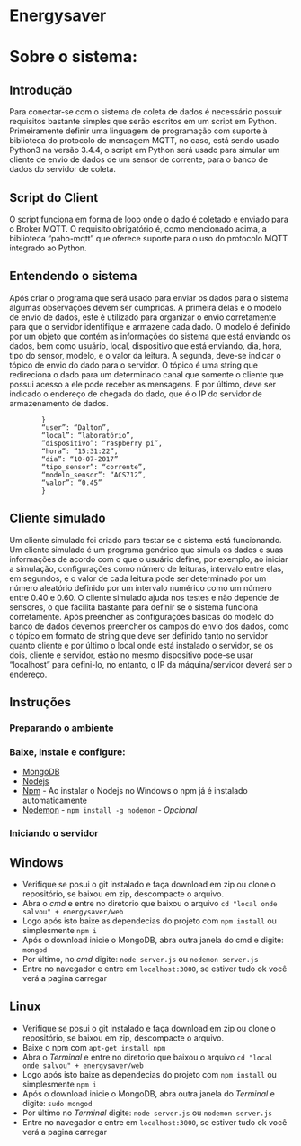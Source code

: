 # Energysaver

# Sobre o sistema:
## Introdução
Para conectar-se com o sistema de coleta de dados é necessário possuir requisitos bastante simples que serão escritos em um script em Python. Primeiramente definir uma linguagem de programação com suporte à biblioteca do protocolo de mensagem MQTT, no caso, está sendo usado Python3 na versão 3.4.4, o script em Python será usado para simular um cliente de envio de dados de um sensor de corrente, para o banco de dados do servidor de coleta.

## Script do Client
O script funciona em forma de loop onde o dado é coletado e enviado para o Broker MQTT. O requisito obrigatório é, como mencionado acima, a biblioteca “paho-mqtt” que oferece suporte para o uso do protocolo MQTT integrado ao Python.

## Entendendo o sistema
Após criar o programa que será usado para enviar os dados para o sistema algumas observações devem ser cumpridas. A primeira delas é o modelo de envio de dados, este é utilizado para organizar o envio corretamente para que o servidor identifique e armazene cada dado. O modelo é definido por um objeto que contém as informações do sistema que está enviando os dados, bem como usuário, local, dispositivo que está enviando, dia, hora, tipo do sensor, modelo, e o valor da leitura. A segunda, deve-se indicar o tópico de envio do dado para o servidor. O tópico é uma string que redireciona o dado para um determinado canal que somente o cliente que possui acesso a ele pode receber as mensagens. E por último, deve ser indicado o endereço de chegada do dado, que é o IP do servidor de armazenamento de dados.

```
		}
		“user”: “Dalton”,
		“local”: “laboratório”,
		”dispositivo”: “raspberry pi”,
		“hora”: ”15:31:22”,
		“dia”: “10-07-2017”
		“tipo_sensor”: “corrente”,
		“modelo_sensor”: “ACS712”,
		“valor”: “0.45”
		}
```

## Cliente simulado
Um cliente simulado foi criado para testar se o sistema está funcionando. Um cliente simulado é um programa genérico que simula os dados e suas informações de acordo com o que o usuário define, por exemplo, ao iniciar a simulação, configurações como número de leituras, intervalo entre elas, em segundos, e o valor de cada leitura pode ser determinado por um número aleatório definido por um intervalo numérico como um número entre 0.40 e 0.60. O cliente simulado ajuda nos testes e não depende de sensores, o que facilita bastante para definir se o sistema funciona corretamente.
Após preencher as configurações básicas do modelo do banco de dados devemos preencher os campos do envio dos dados, como o tópico em formato de string que deve ser definido tanto no servidor quanto cliente e por último o local onde está instalado o servidor, se os dois, cliente e servidor, estão no mesmo dispositivo pode-se usar “localhost” para defini-lo, no entanto, o IP da máquina/servidor deverá ser o endereço.

## Instruções

### Preparando o ambiente

### Baixe, instale e configure:
* [MongoDB](https://www.mongodb.com/ "Mongo DataBase")
* [Nodejs](https://nodejs.org/en/ "Servidor")
* [Npm](https://www.npmjs.com/ "NodeJs package manager") - Ao instalar o Nodejs no Windows o npm já é instalado automaticamente
* [Nodemon](https://nodemon.io/ "Nodemon") - ```npm install -g nodemon``` - *Opcional*

### Iniciando o servidor
## Windows
* Verifique se posui o git instalado e faça download em zip ou clone o repositório, se baixou em zip, descompacte o arquivo.
* Abra o *cmd* e entre no diretorio que baixou o arquivo ```cd "local onde salvou" + energysaver/web```
* Logo após isto baixe as dependecias do projeto com ```npm install``` ou simplesmente ```npm i```
* Após o download inicie o MongoDB, abra outra janela do cmd e digite: ```mongod```
* Por último, no *cmd* digite: ```node server.js``` ou ```nodemon server.js```
* Entre no navegador e entre em ```localhost:3000```, se estiver tudo ok você verá a pagina carregar

## Linux
* Verifique se posui o git instalado e faça download em zip ou clone o repositório, se baixou em zip, descompacte o arquivo.
* Baixe o npm com ```apt-get install npm```
* Abra o *Terminal* e entre no diretorio que baixou o arquivo ```cd "local onde salvou" + energysaver/web```
* Logo após isto baixe as dependecias do projeto com ```npm install``` ou simplesmente ```npm i```
* Após o download inicie o MongoDB, abra outra janela do *Terminal* e digite: ```sudo mongod```
* Por último no *Terminal* digite: ```node server.js``` ou ```nodemon server.js```
* Entre no navegador e entre em ```localhost:3000```, se estiver tudo ok você verá a pagina carregar
